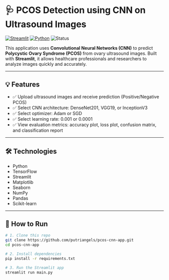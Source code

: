 # 🩺 PCOS Detection using CNN on Ultrasound Images

[![Streamlit](https://img.shields.io/badge/Made%20with-Streamlit-%23FF4B4B?logo=streamlit&logoColor=white)](https://streamlit.io/)
[![Python](https://img.shields.io/badge/Python-3.9+-blue?logo=python)](https://www.python.org/)
![Status](https://img.shields.io/badge/Status-Completed-brightgreen)

This application uses **Convolutional Neural Networks (CNN)** to predict **Polycystic Ovary Syndrome (PCOS)** from ovary ultrasound images. Built with **Streamlit**, it allows healthcare professionals and researchers to analyze images quickly and accurately.

---

## 💡 Features

- ✅ Upload ultrasound images and receive prediction (Positive/Negative PCOS)
- ✅ Select CNN architecture: DenseNet201, VGG19, or InceptionV3
- ✅ Select optimizer: Adam or SGD
- ✅ Select learning rate: 0.001 or 0.0001
- ✅ View evaluation metrics: accuracy plot, loss plot, confusion matrix, and classification report

---

## 🛠 Technologies

- Python
- TensorFlow
- Streamlit
- Matplotlib
- Seaborn
- NumPy
- Pandas
- Scikit-learn

---

## 🚀 How to Run

```bash
# 1. Clone this repo
git clone https://github.com/putriangels/pcos-cnn-app.git
cd pcos-cnn-app

# 2. Install dependencies
pip install -r requirements.txt

# 3. Run the Streamlit app
streamlit run main.py
```
